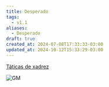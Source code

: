 ```yaml
---
title: Desperado
tags:
  - v1.1
aliases:
  - Desperado
draft: true
created_at: 2024-07-08T17:33:33-03:00
updated_at: 2024-10-12T15:33:29-03:00
---
```


[Táticas de xadrez](../26/Xadrez_Taticas.md)

![GM](https://www.youtube.com/watch?v=aME_13KbAHM)

